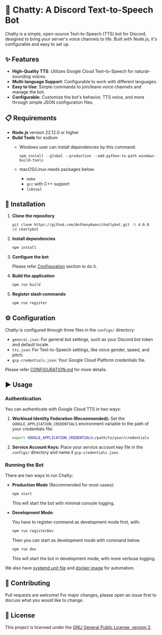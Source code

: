 # 💬 Chatty: A Discord Text-to-Speech Bot

Chatty is a simple, open-source Text-to-Speech (TTS) bot for Discord, designed to bring your server's voice channels to life. Built with Node.js, it's configurable and easy to set up.

## ✨ Features

- **High-Quality TTS**: Utilizes Google Cloud Text-to-Speech for natural-sounding voices.
- **Multi-language Support**: Configurable to work with different languages.
- **Easy to Use**: Simple commands to join/leave voice channels and manage the bot.
- **Configurable**: Customize the bot's behavior, TTS voice, and more through simple JSON configuration files.

## 📋 Requirements

- **Node.js** version 22.12.0 or higher
- **Build Tools** for sodium
  - Windows user can install dependencies by this command:

    ```batch
    npm install --global --production --add-python-to-path windows-build-tools
    ```

  - macOS/Linux needs packages below:
    - `make`
    - `gcc` with C++ support
    - `libtool`

## 🚀 Installation

1. **Clone the repository**

    ```bash
    git clone https://github.com/AnthonyKwon/chattybot.git -b 4.0.0
    cd chattybot
    ```

2. **Install dependencies**

    ```bash
    npm install
    ```

3. **Configure the bot**

    Please refer [Configuration](#️-configuration) section to do it.

4. **Build the application**

    ```bash
    npm run build
    ```

5. **Register slash commands**

    ```bash
    npm run register
    ```

## ⚙️ Configuration

Chatty is configured through three files in the `configs/` directory:

- `general.json`: For general bot settings, such as your Discord bot token and default locale.
- `tts.json`: For Text-to-Speech settings, like voice gender, speed, and pitch.
- `gcp-credentials.json`: Your Google Cloud Platform credentials file.

Please refer [CONFIGURATION.md](assets/docs/CONFIGURATION.md) for more details.

## ▶️ Usage

### Authentication

You can authenticate with Google Cloud TTS in two ways:

1. **Workload Identity Federation (Recommended):**
   Set the `GOOGLE_APPLICATION_CREDENTIALS` environment variable to the path of your credentials file:

    ```bash
    export GOOGLE_APPLICATION_CREDENTIALS=/path/to/your/credentials
    ```

2. **Service Account Keys:**
   Place your service account key file in the `configs/` directory and name it `gcp-credentials.json`.

### Running the Bot

There are two ways to run Chatty:

- **Production Mode** (Recommended for most cases):

    ```bash
    npm start
    ```

  This will start the bot with minimal console logging.  

- **Development Mode**:

    You have to register command as development mode first, with:  

    ```bash
    npm run registerDev
    ```

    Then you can start as development mode with command below.  

    ```bash
    npm run dev
    ```

  This will start the bot in development mode, with more verbose logging.  

We also have [systemd unit file](assets/docs/systemd-service-units/chattybot.service) and [docker image](https://git.thonlog.com/AnthonyKwon/-/packages/container/chattybot) for automation.  

## 🙌 Contributing

Pull requests are welcome! For major changes, please open an issue first to discuss what you would like to change.

## 📜 License

This project is licensed under the [GNU General Public License, version 2](https://www.gnu.org/licenses/old-licenses/gpl-2.0.html).
